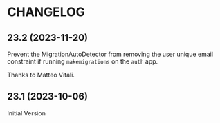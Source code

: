 # CHANGELOG


## 23.2 (2023-11-20)

Prevent the MigrationAutoDetector from removing the user unique email constraint if
running `makemigrations` on the `auth` app.

Thanks to Matteo Vitali.


## 23.1 (2023-10-06)

Initial Version

